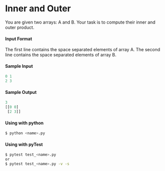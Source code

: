 # Inner and Outer

You are given two arrays: A and B. 
Your task is to compute their inner and outer product.

#### Input Format
The first line contains the space separated elements of array A. 
The second line contains the space separated elements of array B.

#### Sample Input
```python
0 1
2 3
```

#### Sample Output
```python
3
[[0 0]
 [2 3]]
```

#### Using with python
```bash
$ python <name>.py
```

#### Using with pyTest
```bash
$ pytest test_<name>.py
or
$ pytest test_<name>.py -v -s
```
